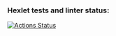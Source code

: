 ### Hexlet tests and linter status:
[![Actions Status](https://github.com/LizaZzi/java-project-71/workflows/hexlet-check/badge.svg)](https://github.com/LizaZzi/java-project-71/actions)